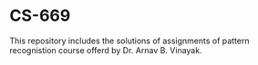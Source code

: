 # CS-669
 This repository includes the solutions of assignments of pattern recognistion course offerd by Dr. Arnav B. Vinayak.
